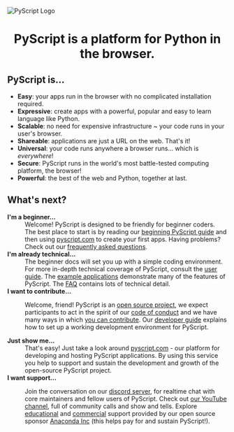 ![PyScript Logo](assets/images/pyscript.svg)

<h1 style="text-align: center; font-weight: bold;">PyScript is a platform for Python in the browser.</h1>

## PyScript is...

* **Easy**: your apps run in the browser with no complicated installation
  required.
* **Expressive**: create apps with a powerful, popular and easy to learn
  language like Python.
* **Scalable**: no need for expensive infrastructure ~ your code runs in
  your user's browser.
* **Shareable**: applications are just a URL on the web. That's it!
* **Universal**: your code runs anywhere a browser runs... which is
  _everywhere_!
* **Secure**: PyScript runs in the world's most battle-tested computing 
  platform, the browser!
* **Powerful**: the best of the web and Python, together at last.

## What's next?

<dl>
  <dt><strong>I'm a beginner...</strong></dt>
  <dd>Welcome! PyScript is designed to be friendly for beginner coders. The
  best place to start is by reading our
  <a href="beginning-pyscript">beginning PyScript guide</a>
  and then using 
  <a href="https://pyscript.com/" target="_blank">pyscript.com</a>
  to create your first apps. Having problems? Check out our
  <a href="faq">frequently asked questions</a>.</dd>
  <dt><strong>I'm already technical...</strong></dt>
  <dd>The beginner docs will set you up with a simple coding environment. For
  more in-depth technical coverage of PyScript, consult the
  <a href="user-guide">user guide</a>. The
  <a href="examples">example applications</a> demonstrate many of the features
  of PyScript. The <a href="faq">FAQ</a> contains lots of technical detail.</dd>
  <dt><strong>I want to contribute...</strong></dt>
  <dd>
    <p>Welcome, friend!
    PyScript is an <a href="license/">open source project</a>, we expect
    participants to act in the spirit of our
    <a href="conduct/">code of conduct</a> and we have many 
    ways in which <a href="contributing/"><u>you</u> can contribute</a>.
    Our <a href="developers/">developer guide</a> explains how to set
    up a working development environment for PyScript.</p>
  </dd>
  <dt><strong>Just show me...</strong></dt>
  <dd>That's easy! Just take a look around
  <a href="https://pyscript.com/" target="_blank">pyscript.com</a> - our
  platform for developing and hosting PyScript applications. By using
  this service you help to support and sustain the development and growth
  of the open-source PyScript project.</dd>
  <dt><strong>I want support...</strong></dt>
  <dd>
    <p>Join the conversation on our
    <a href="https://discord.gg/HxvBtukrg2" target="_blank">discord server</a>,
    for realtime chat with core maintainers and fellow users of PyScript.
    Check out <a href="https://www.youtube.com/@PyScriptTV">our YouTube
    channel</a>, full of community calls and show and tells.
    Explore
    <a href="https://learning.anaconda.cloud/" target="_blank">educational</a>
    and
    <a href="https://www.anaconda.com/professional-services" target="_blank">commercial</a>
    support provided by our open source sponsor 
    <a href="https://anaconda.com/" target="_blank">Anaconda Inc</a> (this
    helps pay for and sustain PyScript!).</p>
  </ul></dd>
</dl>
